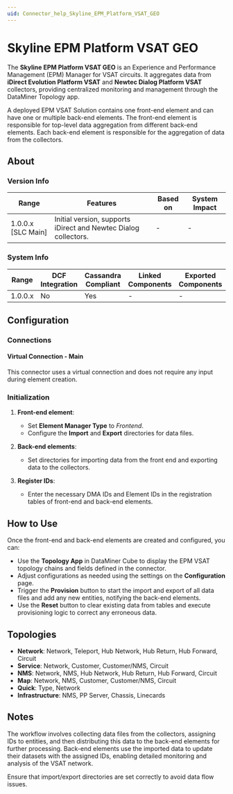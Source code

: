 ```yaml
---
uid: Connector_help_Skyline_EPM_Platform_VSAT_GEO
---
```


# Skyline EPM Platform VSAT GEO

The **Skyline EPM Platform VSAT GEO** is an Experience and Performance Management (EPM) Manager for VSAT circuits. It aggregates data from **iDirect Evolution Platform VSAT** and **Newtec Dialog Platform VSAT** collectors, providing centralized monitoring and management through the DataMiner Topology app.

A deployed EPM VSAT Solution contains one front-end element and can have one or multiple back-end elements. The front-end element is responsible for top-level data aggregation from different back-end elements. Each back-end element is responsible for the aggregation of data from the collectors.

## About

### Version Info

| Range              | Features                                                        | Based on | System Impact |
|--------------------|-----------------------------------------------------------------|----------|---------------|
| 1.0.0.x [SLC Main] | Initial version, supports iDirect and Newtec Dialog collectors. | -        | -             |

### System Info

| Range   | DCF Integration | Cassandra Compliant | Linked Components | Exported Components |
|---------|-----------------|---------------------|-------------------|---------------------|
| 1.0.0.x | No              | Yes                 | -                 | -                   |

## Configuration

### Connections

#### Virtual Connection - Main

This connector uses a virtual connection and does not require any input during element creation.

### Initialization

1. **Front-end element**:

   - Set **Element Manager Type** to *Frontend*.
   - Configure the **Import** and **Export** directories for data files.

1. **Back-end elements**:

   - Set directories for importing data from the front end and exporting data to the collectors.

1. **Register IDs**:

   - Enter the necessary DMA IDs and Element IDs in the registration tables of front-end and back-end elements.

## How to Use

Once the front-end and back-end elements are created and configured, you can:

- Use the **Topology App** in DataMiner Cube to display the EPM VSAT topology chains and fields defined in the connector.
- Adjust configurations as needed using the settings on the **Configuration** page.
- Trigger the **Provision** button to start the import and export of all data files and add any new entities, notifying the back-end elements.
- Use the **Reset** button to clear existing data from tables and execute provisioning logic to correct any erroneous data.

## Topologies

- **Network**: Network, Teleport, Hub Network, Hub Return, Hub Forward, Circuit
- **Service**: Network, Customer, Customer/NMS, Circuit
- **NMS**: Network, NMS, Hub Network, Hub Return, Hub Forward, Circuit
- **Map**: Network, NMS, Customer, Customer/NMS, Circuit
- **Quick**: Type, Network
- **Infrastructure**: NMS, PP Server, Chassis, Linecards

## Notes

The workflow involves collecting data files from the collectors, assigning IDs to entities, and then distributing this data to the back-end elements for further processing. Back-end elements use the imported data to update their datasets with the assigned IDs, enabling detailed monitoring and analysis of the VSAT network.

Ensure that import/export directories are set correctly to avoid data flow issues.
